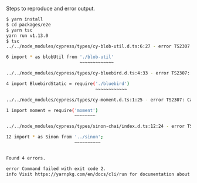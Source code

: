 Steps to reproduce and error output.

```bash
$ yarn install
$ cd packages/e2e
$ yarn tsc
yarn run v1.13.0
$ tsc
../../node_modules/cypress/types/cy-blob-util.d.ts:6:27 - error TS2307: Cannot find module './blob-util'.

6 import * as blobUtil from './blob-util'
                            ~~~~~~~~~~~~~

../../node_modules/cypress/types/cy-bluebird.d.ts:4:33 - error TS2307: Cannot find module './bluebird'.

4 import BluebirdStatic = require('./bluebird')
                                  ~~~~~~~~~~~~

../../node_modules/cypress/types/cy-moment.d.ts:1:25 - error TS2307: Cannot find module 'moment'.

1 import moment = require('moment')
                          ~~~~~~~~

../../node_modules/cypress/types/sinon-chai/index.d.ts:12:24 - error TS2307: Cannot find module '../sinon'.

12 import * as Sinon from '../sinon';
                          ~~~~~~~~~~


Found 4 errors.

error Command failed with exit code 2.
info Visit https://yarnpkg.com/en/docs/cli/run for documentation about this command.
```
